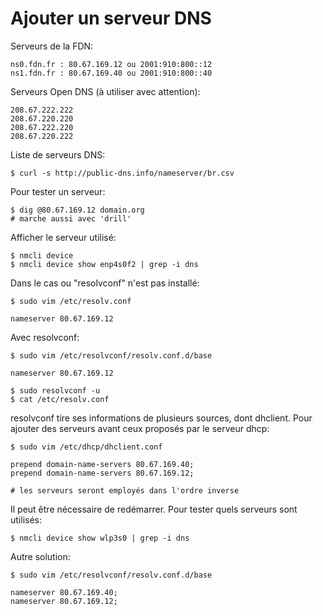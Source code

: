 # Ajouter un serveur DNS

Serveurs de la FDN:

	ns0.fdn.fr : 80.67.169.12 ou 2001:910:800::12
	ns1.fdn.fr : 80.67.169.40 ou 2001:910:800::40

Serveurs Open DNS (à utiliser avec attention):

	208.67.222.222
	208.67.220.220
	208.67.222.220
	208.67.220.222

Liste de serveurs DNS:

	$ curl -s http://public-dns.info/nameserver/br.csv

Pour tester un serveur:

	$ dig @80.67.169.12 domain.org
	# marche aussi avec 'drill'

Afficher le serveur utilisé:

	$ nmcli device 
	$ nmcli device show enp4s0f2 | grep -i dns 

Dans le cas ou "resolvconf" n'est pas installé:
	
	$ sudo vim /etc/resolv.conf
	
	nameserver 80.67.169.12

Avec resolvconf: 

	$ sudo vim /etc/resolvconf/resolv.conf.d/base
	
	nameserver 80.67.169.12

	$ sudo resolvconf -u
	$ cat /etc/resolv.conf

resolvconf tire ses informations de plusieurs sources, dont dhclient. Pour ajouter des 
serveurs avant ceux proposés par le serveur dhcp:

	$ sudo vim /etc/dhcp/dhclient.conf

	prepend domain-name-servers 80.67.169.40;
	prepend domain-name-servers 80.67.169.12;

	# les serveurs seront employés dans l'ordre inverse

Il peut être nécessaire de redémarrer.
Pour tester quels serveurs sont utilisés:

	$ nmcli device show wlp3s0 | grep -i dns

Autre solution:

	$ sudo vim /etc/resolvconf/resolv.conf.d/base

	nameserver 80.67.169.40;
	nameserver 80.67.169.12;
